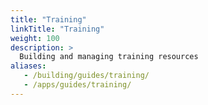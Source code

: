 ```yaml
---
title: "Training"
linkTitle: "Training"
weight: 100
description: >
  Building and managing training resources
aliases:
   - /building/guides/training/
   - /apps/guides/training/
---
```

